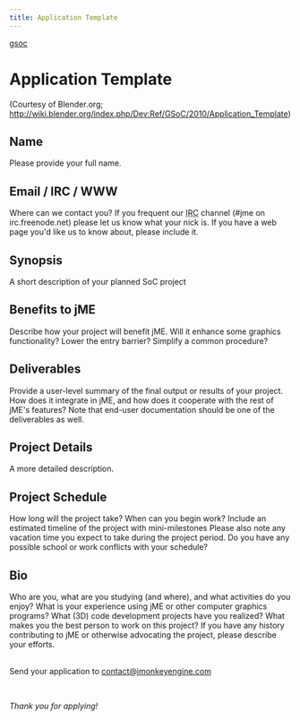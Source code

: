 ```yaml
---
title: Application Template
---
```

<div class="tags"><span>
	<a href="/tag/gsoc.html" class="wikilink1" title="tag:gsoc" rel="tag">gsoc</a>
</span></div>

<h1 class="sectionedit1" id="application_template">Application Template</h1>
<div class="level1">

<p>
(Courtesy of Blender.org; <a href="http://wiki.blender.org/index.php/Dev:Ref/GSoC/2010/Application_Template" class="urlextern" title="http://wiki.blender.org/index.php/Dev:Ref/GSoC/2010/Application_Template" rel="nofollow">http://wiki.blender.org/index.php/Dev:Ref/GSoC/2010/Application_Template</a>)
</p>

</div>
<!-- EDIT1 SECTION "Application Template" [15-151] -->
<h2 class="sectionedit2" id="name">Name</h2>
<div class="level2">

<p>
Please provide your full name.
</p>

</div>
<!-- EDIT2 SECTION "Name" [152-201] -->
<h2 class="sectionedit3" id="email_irc_www">Email / IRC / WWW</h2>
<div class="level2">

<p>
Where can we contact you? If you frequent our <abbr title="Internet Relay Chat">IRC</abbr> channel (#jme on irc.freenode.net) please let us know what your nick is. If you have a web page you'd like us to know about, please include it.
</p>

</div>
<!-- EDIT3 SECTION "Email / IRC / WWW" [202-426] -->
<h2 class="sectionedit4" id="synopsis">Synopsis</h2>
<div class="level2">

<p>
A short description of your planned SoC project
</p>

</div>
<!-- EDIT4 SECTION "Synopsis" [427-496] -->
<h2 class="sectionedit5" id="benefits_to_jme">Benefits to jME</h2>
<div class="level2">

<p>
Describe how your project will benefit jME. Will it enhance some graphics functionality? Lower the entry barrier? Simplify a common procedure?
</p>

</div>
<!-- EDIT5 SECTION "Benefits to jME" [497-668] -->
<h2 class="sectionedit6" id="deliverables">Deliverables</h2>
<div class="level2">

<p>
Provide a user-level summary of the final output or results of your project. How does it integrate in jME, and how does it cooperate with the rest of jME's features? Note that end-user documentation should be one of the deliverables as well.
</p>

</div>
<!-- EDIT6 SECTION "Deliverables" [669-936] -->
<h2 class="sectionedit7" id="project_details">Project Details</h2>
<div class="level2">

<p>
A more detailed description.
</p>

</div>
<!-- EDIT7 SECTION "Project Details" [937-994] -->
<h2 class="sectionedit8" id="project_schedule">Project Schedule</h2>
<div class="level2">

<p>
How long will the project take? When can you begin work?
Include an estimated timeline of the project with mini-milestones
Please also note any vacation time you expect to take during the project period.
Do you have any possible school or work conflicts with your schedule?
</p>

</div>
<!-- EDIT8 SECTION "Project Schedule" [995-1298] -->
<h2 class="sectionedit9" id="bio">Bio</h2>
<div class="level2">

<p>
Who are you, what are you studying (and where), and what activities do you enjoy? What is your experience using jME or other computer graphics programs? What (3D) code development projects have you realized? What makes you the best person to work on this project? If you have any history contributing to jME or otherwise advocating the project, please describe your efforts.
<br />

<br />

Send your application to <a href="mailto:contact@jmonkeyengine.com" class="mail" title="contact@jmonkeyengine.com">contact@jmonkeyengine.com</a>
<br />

<br />

<em>Thank you for applying!</em>
</p>

</div>
<!-- EDIT9 SECTION "Bio" [1299-] -->
